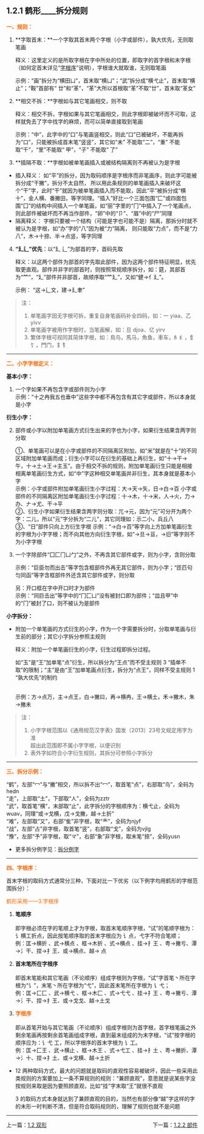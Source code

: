 ## 1.2.1 鹤形\_\_\_\_拆分规则  <!-- {docsify-ignore-all} -->  

**<span  style="color: #FF6600;">一、规则：</span>**  

1. **字取首末：**一个字取其首末两个字根（小字或部件），孰大优先，无则取笔画  <p>
 释义：这里定义的是所取字根在字中所处的位置，即取字的首字根和末字根（如何定首末详见“<span style="color: #FF6600;">[字根序](#zgx)</span>”说明），字根谁大就取谁，无则取笔画  <p>
示例：“画”拆分为“横田凵”，首末取“横凵”；“武”拆分成“横弋止”，首末取“横止”；“鞍”首部有“ 廿”和“革”，“革”大所以首根取“革”不取“廿”，首末取“革女” <p>  
2. **相交不拆：**字根如与其它笔画相交，则不取  <p>
释义：相交不拆，字根如果与其它笔画相交，则此字根即被破坏而不可取，这样就免去了字中找字的麻烦，而可以简单直接取到笔画  <p>
示例：“中”，此字中的“口”与笔画竖相交，则此“口”已被破坏，不能再拆为“口”，只能被拆成首末笔“竖竖”，其它如“未” 不能取“二”，“重” 不能取“千”，“里”不能取“ 甲”，“子” 不能取“ 了”<p>  
3. **插隔不取：**字根如被单笔画插入或被结构隔离则不再被认为是字根    
* 插入释义： 如“平”的拆分，因为取码顺序是字根序而非笔画序，则此字可能被拆分成“干撇”，拆分不太自然， 所以用此条规则的单笔画插入来破坏这个“干”字，此时“干”就因为被单笔画插入而不能取，因此“平”被拆分成“横十”，金人横、番撇田，等字同理。“插入”好比一个三面包围“匚”或四面包围“囗”的结构中间插入一个单笔画，如“丽”字里的“冂”中插入了一个笔画点，则此部件被破坏而不再当作部件，“卵”中的“卩”、“眉”中的“尸”同理  
* 隔离释义： 字根只要被一个结构（可能是字也可能不是）隔离，那拆分时就不被认为是字根，如“办”字的“八”因为被“力”隔离， 则只能取“力点”，而不是“力八”，木→十捺、半→点竖，等字同理 
4. **“廴辶”优先**：以“廴 辶”为部首的字，首码先取  <p>
释义：以这两个部件为部首的字先取此部件，因为这两个部件特征明显，优先取更直观。部件并非字的部首时，则按照常规顺序拆分，如：筵，其部首为“⺮”，“廴”部件并非部首，故顺序取“⺮廴”，又如“健→亻廴”。  <p>
示例： “这→辶文，建→廴聿”  <br>

>注：  
>1. 单笔画字因无字根可拆，重复自身笔画码补全四码，如：一 yiaa、乙 yivv  
>2. 单笔画字被用作字根时，当笔画解，如：旦 djoa、亿 yirv  
>3. 繁体字根可视同其简体字根，如：鳥鸟，馬马，魚鱼，車车，糹纟，飠饣，門门，釒钅  

----

**<span style="color: #FF6600;"  id="xzgz">二、小字字根定义：</span>**  

**基本小字：**  

1. 一个字如果不再包含字或部件则为小字  
示例：“十之冉我五也垂中”这些字中都不再包含有其它字或部件，所以本身就是小字    

**衍生小字：**  

2. 部件或小字以附加单笔画方式衍生出来的字也为小字，如果衍生结果含两字则分取  <p>
①、单笔画可以是在小字或部件的不同隔离区附加，如“米”就是在“十”的不同区域附加单笔画而成；衍生小字可以在衍生的基础上再衍生，如“十→干→午，十→土→王→主玉”。由于相交不拆的规则，附加单笔画衍生只能是相接相离单笔画衍生方式，如“中”字这种相交单笔画并非衍生，其本身就是基本小字  
示例：小字或部件附加单笔画衍生小字过程：大→天→矢，日→白→百  小字或部件的不同隔离区附加单笔画衍生小字过程：十→木，十→米，人→火，力→办、𠂇→尤、干→平  
②、衍生小字如果衍生结果含两字则分取：兀→元，因为“元”可分开为两个字：二儿，所以“元”字分拆为“二儿”，其它同理如：示二小，兵丘八  
③、“日”部件只向上方衍生字根  示例：“→白→百”等字向上方加单笔画衍生的字根为小字字根；而不向其他方向衍生字根，如“→旦→亘，→旧”等字则不为小字字根     

3. 一个字除部件“囗匚冂凵勹”之外，不再含其它部件或字，则为小字，含则分取  <p>
示例：“巨臣勿而出击”等字包含框部件外再无其它部件，则为小字；“匝匹句匀同函”等字含框部件外还含其它部件或字，则分取  <p>
另：开口框在字中开口时才为部件    
 示例：“同巨击出”等字中的“冂匚凵”没有被封口即为部件；“皿且甲”中的“冂”被封了口，则不被认为是部件      


**小字拆分：**    

* 附加一个单笔画的方式衍生的小字，作为一个字需要拆分时，分取单笔画与衍生前的部分；其它小字拆分参照主规则  <p>
释义：附加一个单笔画衍生的小字，衍生过程即拆分过程。  <p> 
如“玉”是“王”加单笔“点”衍生，所以拆分为“王点”而不受主规则 3 “插单不取”的限制；“主”是由“王”加单笔画点衍生，拆分为“点王”，同样不受主规则 1 “孰大优先”的制约  <p>  
示例：方→点万，主→点王，白→撇曰，再→横冉，王→横土，禾→撇木，朱→撇未

>注：<br>
>1. 小字字根范围以《通用规范汉字表》国发〔2013〕23号文规定用字为准  <br>超出此范围即不属小字字根，以便识别  
>2. 表外字如符合小字衍生规则，其拆分可参照小字拆分

----

**<span style="color: #FF6600;">三、拆分示例：</span>**  

“鹤”，左部“冖”与“撇”相交，所以拆不出“冖”，取首笔“点”，右部取“鸟”，全码为hedn  
“走”，上部取“土”，下部取“人”，全码为zztr  
“武”，取首笔“横”，末部取“止”，此字拆分的字根顺序为：横弋止，全码为wuav，同理“或→戈横，戊→戈撇，越→土折”  
“难”，左部取“又”，右部“隹”非字根，取“龶”，全码为njyf  
“战”，左部“占”非字根，取首笔“竖”，右部取“戈”，全码为vjlg  
“豫”，左部“予”非字根，取“龴”，右部“象”非字根，取末笔“捺”，全码yusn  

* 更多拆分例字见：[拆分例字](lz.md)

----

**<span style="color: #FF6600;">四、字根序：</span>**  

首末字根的取码方式通常分三种，下面对比一下优劣（以下例字均用鹤形的字根范围拆分）： 

<p style="color: #FF6600;"> 鹤形采用——3.字根序 </p>   

1. **笔顺序**  <br>  
即字根必须在字的笔顺上才为字根，取首末笔顺序字根，“试”的笔顺字根为：讠横工折点，因此按笔顺序取的首末字根应为 讠点，弋字不符合笔顺；  
例：匡→横折 、武→横点 、框→木折 、式→横点 、挂→扌王 、粤→撇亏、潭→氵干、捏→扌王、或→横点、越→ 点  

2. **首末笔所在字根序**  <br>  
即首末笔能和其它笔画（不论顺序）组成字根则为字根，“试”字首笔丶所在字根为“讠”，末笔丶所在字根为“弋”，因此首末笔所在字根为 讠弋；  
例：匡→匚匚 、武→横弋 、框→木匚 、式→弋弋 、挂→扌王 、粤→撇亏、潭→氵干、捏→扌王、或→戈戈、越→土戈  

3. **<span id="zgx" style="color: #FF6600;">字根序</span>**<br>  
即从首笔开始与其它笔画（不论顺序）组成字根则为首字根，首字根笔画之外剩余笔画再按剩余首笔画组成字根，直到最末组成的为末字根，“试”按字根的顺序应为：讠弋 工，所以字根序的首末字根为 讠工。  
例：匡→匚王 、武→横止 、框→木王 、式→弋工 、挂→扌土 、粤→撇折、潭→氵十、捏→扌土、或→戈横、越→土折     

- 12 两种取码方式，最大的问题就是取码的直观性容易被破坏，因此一些采用此类规则的方案要加上一条不算规则的规则：“兼顾直观”，意思就是说某些字没按规则来取是因为要照顾直观，比如“挂”字末取“王”就很不直观  <p>

  3 的取码方式本身就达到了兼顾直观的目的，当然也有部分像“越”字这样的字的末形一时判断不清，但是符合取码规则的，理解了规则也就不是问题   

---

<div style="width:100%"><span style="float:left">上一篇：<a href=#/ux.md>1.2 双形</a></span><span style="float:right">下一篇：<a href=#/bj.md>1.2.2 部件</a></span></div>

<br>
    

<br>